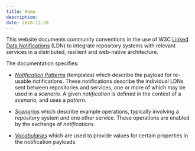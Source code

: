 ```yaml
---
title: Home
description:
date: 2018-12-20
---
```


This website documents community conventions in the use of W3C [Linked Data Notifications](https://www.w3.org/TR/2017/REC-ldn-20170502/) (LDN) to integrate repository systems with relevant services in a distributed, resilient and web-native architecture.

The documentation specifies:

* *[Notification Patterns](/patterns/)* (templates) which describe the payload for re-usable notifications. These notifications describe the individual LDNs sent between repositories and services, one or more of which may be used in a *scenario*. A given *notification* is defined in the context of a *scenario*, and uses a *pattern*.

* *[Scenarios](/scenarios/)* which describe example operations, typically involving a repository system and one other service. These operations are enabled by the exchange of *notifications*.

* *[Vocabularies](/vocabularies/)* which are used to provide values for certain properties in the notification payloads.


